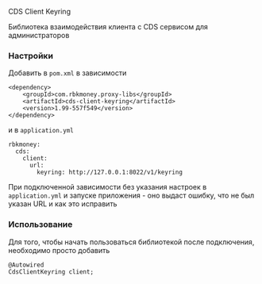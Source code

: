 CDS Client Keyring

Библиотека взаимодействия клиента с CDS сервисом для администраторов

### Настройки

Добавить в `pom.xml` в зависимости

```
<dependency>
    <groupId>com.rbkmoney.proxy-libs</groupId>
    <artifactId>cds-client-keyring</artifactId>
    <version>1.99-557f549</version>
</dependency>
```

и в `application.yml`

```
rbkmoney:
  cds:
    client:
      url:
        keyring: http://127.0.0.1:8022/v1/keyring   
```

При подключенной зависимости без указания настроек в `application.yml` и запуске приложения - оно выдаст ошибку, что не был указан URL и как это исправить

### Использование

Для того, чтобы начать пользоваться библиотекой после подключения, необходимо просто добавить

```
@Autowired
CdsClientKeyring client;
```

